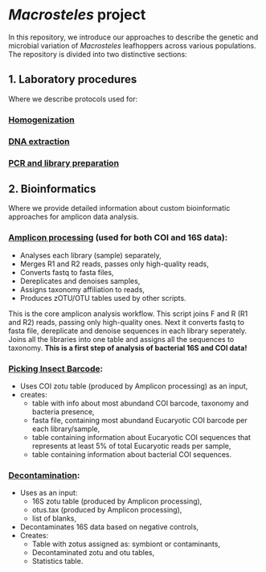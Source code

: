 # _Macrosteles_ project
In this repository, we introduce our approaches to describe the genetic and microbial variation of _Macrosteles_ leafhoppers across various populations. 
The repository is divided into two distinctive sections:
## 1. Laboratory procedures
Where we describe protocols used for:
### [Homogenization](https://github.com/SymSandra/Macrosteles-project-Bioinformatic-pipeline/blob/main/Homogenization)
### [DNA extraction](https://github.com/SymSandra/Macrosteles-project-Bioinformatic-pipeline/blob/main/DNA%20extraction)
### [PCR and library preparation](https://github.com/SymSandra/Macrosteles-project-Bioinformatic-pipeline/blob/main/PCR%20and%20library%20preparation)
## 2. Bioinformatics
Where we provide detailed information about custom bioinformatic approaches for amplicon data analysis.
### [Amplicon processing](https://github.com/SymSandra/Macrosteles-project-Bioinformatic-pipeline/blob/main/Amplicon%20processing) (used for both COI and 16S data):
- Analyses each library (sample) separately,
- Merges R1 and R2 reads, passes only high-quality reads,
- Converts fastq to fasta files,
- Dereplicates and denoises samples,
- Assigns taxonomy affiliation to reads,
- Produces zOTU/OTU tables used by other scripts.

This is the core amplicon analysis workflow. 
This script joins F and R (R1 and R2) reads, passing only high-quality ones. 
Next it converts fastq to fasta file, dereplicate and denoise sequences in each library seperately.
Joins all the libraries into one table and assigns all the sequences to taxonomy.
**This is a first step of analysis of bacterial 16S and COI data!**


### [Picking Insect Barcode](https://github.com/SymSandra/Macrosteles-project-Bioinformatic-pipeline/blob/main/Picking%20Insect%20Barcode):
- Uses COI zotu table (produced by Amplicon processing) as an input,
- creates:
  - table with info about most abundand COI barcode, taxonomy and bacteria presence,
  - fasta file, containing most abundand Eucaryotic COI barcode per each library/sample,
  - table containing information about Eucaryotic COI sequences that represents at least 5% of total Eucaryotic reads per sample,
  - table containing information about bacterial COI sequences.  

### [Decontamination](https://github.com/SymSandra/Macrosteles-project-Bioinformatic-pipeline/blob/main/Decontamination):
- Uses as an input:
  - 16S zotu table (produced by Amplicon processing),
  - otus.tax (produced by Amplicon processing),
  - list of blanks,
- Decontaminates 16S data based on negative controls,
- Creates:
  - Table with zotus assigned as: symbiont or contaminants,
  - Decontaminated zotu and otu tables,
  - Statistics table.
